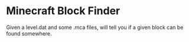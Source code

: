 # Minecraft Block Finder

Given a level.dat and some .mca files, will tell you if a given block can be found somewhere.
